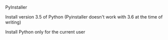 
PyInstaller


Install version 3.5 of Python (Pyinstaller doesn't work with 3.6 at the time of writing)

Install Python only for the current user


